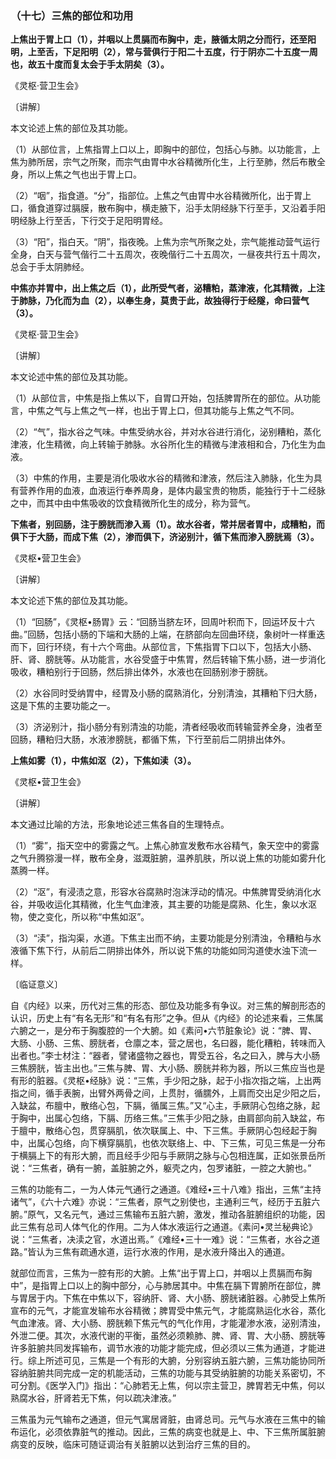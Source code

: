 ### （十七）三焦的部位和功用

**上焦出于胃上口（1），并咽以上贯膈而布胸中，走，腋循太阴之分而行，还至阳明，上至舌，下足阳明（2），常与营俱行于阳二十五度，行于阴亦二十五度一周也，故五十度而复太会于手太阴矣（3）。**

​《灵枢·营卫生会》

〔讲解〕

本文论述上焦的部位及其功能。

（1）从部位言，上焦指胃上口以上，即胸中的部位，包括心与肺。以功能言，上焦为肺所居，宗气之所聚，而宗气由胃中水谷精微所化生，上行至肺，然后布散全身，所以上焦之气也出于胃上口。

（2）“咽”，指食道。“分”，指部位。上焦之气由胃中水谷精微所化，出于胃上口，循食道穿过膈膜，散布胸中，横走腋下，沿手太阴经脉下行至手，又沿着手阳明经脉上行至舌，下行交于足阳明胃经。

（3）“阳”，指白天。“阴”，指夜晚。上焦为宗气所聚之处，宗气能推动营气运行全身，白天与营气偕行二十五周次，夜晚偕行二十五周次，一昼夜共行五十周次，总会于手太阴肺经。

**中焦亦并胃中，出上焦之后（1），此所受气者，泌糟粕，蒸津液，化其精微，上注于肺脉，乃化而为血（2），以奉生身，莫贵于此，故独得行于经隧，命曰营气（3）。**

​《灵枢·营卫生会》

〔讲解〕

本文论述中焦的部位及其功能。

（1）从部位言，中焦是指上焦以下，自胃口开始，包括脾胃所在的部位。从功能言，中焦之气与上焦之气一样，也出于胃上口，但其功能与上焦之气不同。

（2）“气”，指水谷之气味。中焦受纳水谷，并对水谷进行消化，泌别糟粕，蒸化津液，化生精微，向上转输于肺脉。水谷所化生的精微与津液相和合，乃化生为血液。

（3）中焦的作用，主要是消化吸收水谷的精微和津液，然后注入肺脉，化生为具有营养作用的血液，血液运行奉养周身，是体内最宝贵的物质，能独行于十二经脉之中，而其中由中焦吸收的饮食精微所化生的成分，称为营气。

**下焦者，别回肠，注于膀胱而渗入焉（1）。故水谷者，常并居者胃中，成糟粕，而俱下于大肠，而成下焦（2），渗而俱下，济泌别汁，循下焦而渗入膀胱焉（3）。**

​《灵枢•营卫生会》

〔讲解〕

本文论述下焦的部位及其功能。

（1）“回肠”，《灵枢•肠胃》云：“回肠当脐左环，回周叶积而下，回运环反十六曲。”回肠，包括小肠的下端和大肠的上端，在脐部向左回曲环绕，象树叶一样重迭而下，回行环绕，有十六个弯曲。从部位言，下焦指胃下口以下，包括大小肠、肝、肾、膀胱等。从功能言，水谷受盛于中焦胃，然后转输下焦小肠，进一步消化吸收，糟粕别行于回肠，然后排出体外，水液也在回肠别渗于膀胱。

（2）水谷同时受纳胃中，经胃及小肠的腐熟消化，分别清浊，其糟粕下归大肠，这是下焦的主要功能之一。

（3）济泌别汁，指小肠分有别清浊的功能，清者经吸收而转输营养全身，浊者至回肠，糟粕归大肠，水液渗膀胱，都循下焦，下行至前后二阴排出体外。

**上焦如雾（1），中焦如沤（2），下焦如渎（3）。**

​《灵枢•营卫生会》

〔讲解〕

本文通过比喻的方法，形象地论述三焦各自的生理特点。

（1）“雾”，指天空中的雾露之气。上焦心肺宣发敷布水谷精气，象天空中的雾露之气升腾猕漫一样，散布全身，滋溉脏腑，温养肌肤，所以说上焦的功能如雾升化蒸腾一样。

（2）“沤”，有浸渍之意，形容水谷腐熟时泡沫浮动的情况。中焦脾胃受纳消化水谷，并吸收运化其精微，化生气血津液，其主要的功能是腐熟、化生，象以水沤物，使之变化，所以称“中焦如沤”。

（3）“渎”，指沟渠，水道。下焦主出而不纳，主要功能是分别清浊，令糟粕与水液循下焦下行，从前后二阴排出体外，所以说下焦的功能如同沟道使水浊下流一样。

〔临证意义〕

自《内经》以来，历代对三焦的形态、部位及功能多有争议。对三焦的解剖形态的认识，历史上有“有名无形”和“有名有形”之争。但从《内经》的论述来看，三焦属六腑之一，是分布于胸腹腔的一个大腑。如《素问•六节脏象论》说：“脾、胃、大肠、小肠、三焦、膀胱者，仓廪之本，营之居也，名曰器，能化糟粕，转味而入出者也。”李士材注：“器者，譬诸盛物之器也，胃受五谷，名之曰入，脾与大小肠三焦膀胱，皆主出也。”三焦与脾、胃、大小肠、膀胱并称为器，所以三焦应当也是有形的脏器。《灵枢•经脉》说：“三焦，手少阳之脉，起于小指次指之端，上出两指之间，循手表腕，出臂外两骨之间，上贯肘，循臑外，上肩而交出足少阳之后，入缺盆，布膻中，散络心包，下膈，循属三焦。”又“心主，手厥阴心包络之脉，起于胸中，出属心包络，下膈、历络三焦。”三焦手少阳之脉，由肩部向前入缺盆，布于膻中，散络心包，贯穿膈肌，依次联属上、中、下三焦。手厥阴心包经起于胸中，出属心包络，向下横穿膈肌，也依次联络上、中、下三焦，可见三焦是一分布于横膈上下的有形大腑，而且经手少阳与手厥阴之脉与心包相连属，正如张景岳所说：“三焦者，确有一腑，盖脏腑之外，躯壳之内，包罗诸脏，一腔之大腑也。”

三焦的功能有二，一为人体元气通行之通道。《难经•三十八难》指出，三焦“主持诸气”，《六十六难》亦说：“三焦者，原气之别使也，主通利三气，经历于五脏六腑。”原气，又名元气，通过三焦输布五脏六腑，激发，推动各脏腑组织的功能，因此三焦有总司人体气化的作用。二为人体水液运行之通道。《素问•灵兰秘典论》说：“三焦者，决渎之官，水道出焉。”《难经•三十一难》说：“三焦者，水谷之道路。”皆认为三焦有疏通水道，运行水液的作用，是水液升降出入的通道。

就部位而言，三焦为一腔有形的大腑。上焦“出于胃上口，并咽以上贯膈而布胸中”，是指胃上口以上的胸中部分，心与肺居其中。中焦在膈下胃腑所在部位，脾与胃居于内。下焦在中焦以下，容纳肝、肾、大小肠、膀胱诸脏器。心肺受上焦所宣布的元气，才能宣发输布水谷精微；脾胃受中焦元气，才能腐熟运化水谷，蒸化气血津液。肾、大小肠、膀胱赖下焦元气的气化作用，才能灌渗水液，泌别清浊，外泄二便。其次，水液代谢的平衡，虽然必须赖肺、脾、肾、胃、大小肠、膀胱等许多脏腑共同发挥输布，调节水液的功能才能完成，但必须以三焦为通道，才能进行。综上所述可见，三焦是一个有形的大腑，分别容纳五脏六腑，三焦功能协同所容纳脏腑共同完成一定的机能活动，三焦的功能与其受纳脏腑的功能关系密切，不可分割。《医学入门》指出：“心肺若无上焦，何以宗主营卫，脾胃若无中焦，何以熟腐水谷，肝肾若无下焦，何以疏决津液。”

三焦虽为元气输布之通道，但元气寓居肾脏，由肾总司。元气与水液在三焦中的输布运化，必须依靠脏气的推动。因此，三焦的病变也就是上、中、下三焦所属脏腑病变的反映，临床可随证调治有关脏腑以达到治疗三焦的目的。

